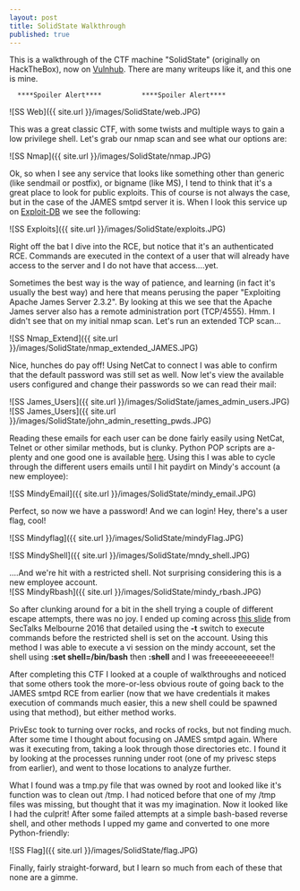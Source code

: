 ```yaml
---
layout: post
title: SolidState Walkthrough
published: true
---
```

This is a walkthrough of the CTF machine "SolidState" (originally on HackTheBox), now on [Vulnhub](https://www.vulnhub.com/entry/solidstate_1,261/). There are many writeups like it, and this one is mine.


 
      ****Spoiler Alert****          ****Spoiler Alert****




![SS Web]({{ site.url }}/images/SolidState/web.JPG)  

This was a great classic CTF, with some twists and multiple ways to gain a low privilege shell. Let's grab our nmap scan and see what our options are:

![SS Nmap]({{ site.url }}/images/SolidState/nmap.JPG)

Ok, so when I see any service that looks like something other than generic (like sendmail or postfix), or bigname (like MS), I tend to think that it's a great place to look for public exploits. This of course is not always the case, but in the case of the JAMES smtpd server it is. When I look this service up on [Exploit-DB](https://www.exploit-db.com/) we see the following:

![SS Exploits]({{ site.url }}/images/SolidState/exploits.JPG)  

Right off the bat I dive into the RCE, but notice that it's an authenticated RCE. Commands are executed in the context of a user that will already have access to the server and I do not have that access....yet.  

Sometimes the best way is the way of patience, and learning (in fact it's usually the best way) and here that means perusing the paper "Exploiting Apache James Server 2.3.2". By looking at this we see that the Apache James server also has a remote administration port (TCP/4555). Hmm. I didn't see that on my initial nmap scan. Let's run an extended TCP scan...  

![SS Nmap_Extend]({{ site.url }}/images/SolidState/nmap_extended_JAMES.JPG)


Nice, hunches do pay off! Using NetCat to connect I was able to confirm that the default password was still set as well. Now let's view the available users configured and change their passwords so we can read their mail:

![SS James_Users]({{ site.url }}/images/SolidState/james_admin_users.JPG)  
![SS James_Users]({{ site.url }}/images/SolidState/john_admin_resetting_pwds.JPG)

Reading these emails for each user can be done fairly easily using NetCat, Telnet or other similar methods, but is clunky. Python POP scripts are a-plenty and one good one is available [here](http://net-informations.com/python/net/pop3.htm "POP3 Pythong Script").  Using this I was able to cycle through the different users emails until I hit paydirt on Mindy's account (a new employee):

![SS MindyEmail]({{ site.url }}/images/SolidState/mindy_email.JPG)  

Perfect, so now we have a password! And we can login! Hey, there's a user flag, cool!

![SS Mindyflag]({{ site.url }}/images/SolidState/mindyFlag.JPG) 

![SS MindyShell]({{ site.url }}/images/SolidState/mndy_shell.JPG)  

....And we're hit with a restricted shell. Not surprising considering this is a new employee account.  
![SS MindyRbash]({{ site.url }}/images/SolidState/mindy_rbash.JPG)  

So after clunking around for a bit in the shell trying a couple of different escape attempts, there was no joy. I ended up coming across [this slide](https://speakerdeck.com/knaps/escape-from-shellcatraz-breaking-out-of-restricted-unix-shells?slide=9 "rbash escape") from SecTalks Melbourne 2016 that detailed using the __-t__ switch to execute commands before the restricted shell is set on the account. Using this method I was able to execute a vi session on the mindy account, set the shell using __:set shell=/bin/bash__ then __:shell__ and I was freeeeeeeeeeee!!  

After completing this CTF I looked at a couple of walkthroughs and noticed that some others took the more-or-less obvious route of going back to the JAMES smtpd RCE from earlier (now that we have credentials it makes execution of commands much easier, this a new shell could be spawned using that method), but either method works.  

PrivEsc took to turning over rocks, and rocks of rocks, but not finding much. After some time I thought about focusing on JAMES smtpd again. Where was it executing from, taking a look through those directories etc. I found it by looking at the processes running under root (one of my privesc steps from earlier), and went to those locations to analyze further.  

What I found was a tmp.py file that was owned by root and looked like it's function was to clean out /tmp. I had noticed before that one of my /tmp files was missing, but thought that it was my imagination. Now it looked like I had the culprit! After some failed attempts at a simple bash-based reverse shell, and other methods I upped my game and converted to one more Python-friendly:

![SS Flag]({{ site.url }}/images/SolidState/flag.JPG)  

Finally, fairly straight-forward, but I learn so much from each of these that none are a gimme.
